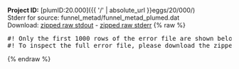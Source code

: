 **Project ID:** [plumID:20.000]({{ '/' | absolute_url }}eggs/20/000/)  
Stderr for source:  funnel_metad/funnel_metad_plumed.dat   
Download: [zipped raw stdout](funnel_metad_plumed.dat.plumed.stdout.txt.zip) - [zipped raw stderr](funnel_metad_plumed.dat.plumed.stderr.txt.zip) 
{% raw %}
<pre>
#! Only the first 1000 rows of the error file are shown below
#! To inspect the full error file, please download the zipped raw stderr file above
</pre>
{% endraw %}
